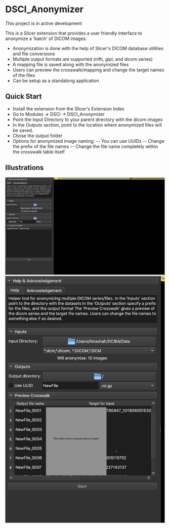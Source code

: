 # DSCI_Anonymizer
This project is in active development

This is a Slicer extension that provides a user friendly interface to anonymize a 'batch' of DICOM images. 
- Anonymization is done with the help of Slicer's DICOM database utilities and file conversions
- Multiple output formats are supported (nifti, gipl, and dicom series)
- A mapping file is saved along with the anonymized files
- Users can preview the crosswalk/mapping and change the target names of the files
- Can be setup as a standalong application

## Quick Start
- Install the extension from the Slicer's Extension Index
- Go to Modules -> DSCI -> DSCI_Anonymizer
- Point the Input Directory to your parent directory with the dicom images
- In the Outputs section, point to the location where anonymized files will be saved.
- Chose the output folder
- Options for anonymized image naming:
-- You can use UUIDs
-- Change the prefix of the file names
-- Change the file name completely within the crosswalk table itself

## Illustrations

![](Documentation/GUIPreview.png?width=200px)
![](Documentation/CrosswalkPreview.png?width=100px)
